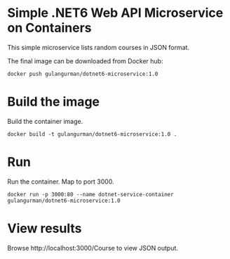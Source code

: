 # Simple .NET6 Web API Microservice on Containers

This simple microservice lists random courses in JSON format.

The final image can be downloaded from Docker hub: 

    docker push gulangurman/dotnet6-microservice:1.0
    
# Build the image

Build the container image.

    docker build -t gulangurman/dotnet6-microservice:1.0 .

# Run

Run the container. Map to port 3000.

    docker run -p 3000:80 --name dotnet-service-container gulangurman/dotnet6-microservice:1.0

# View results

Browse http://localhost:3000/Course to view JSON output.